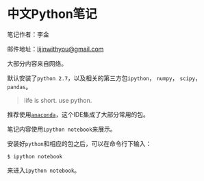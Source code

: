 # 中文Python笔记

笔记作者：李金

邮件地址：lijinwithyou@gmail.com

大部分内容来自网络。

默认安装了`python 2.7`，以及相关的第三方包`ipython`， `numpy`， `scipy`，`pandas`。

> life is short. use python.

推荐使用[`anaconda`](http://www.continuum.io/downloads)，这个IDE集成了大部分常用的包。

笔记内容使用`ipython notebook`来展示。

安装好`python`和相应的包之后，可以在命令行下输入：

```
$ ipython notebook
```
来进入`ipython notebook`。
